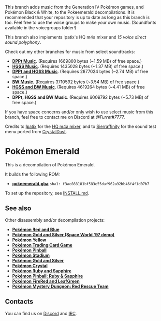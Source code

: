This branch adds music from the Generation IV Pokémon games, and Pokémon Black & White, to the Pokeemerald decompilations. It is recommended that your repository is up to date as long as this branch is too. Feel free to use the voice groups to make your own music. (Soundfonts available in the voicegroups folder!)

This branch also implements Ipatix's HQ m4a mixer and *15 voice direct sound polyphony*.

Check out my other branches for music from select soundtracks:
* [**DPPt Music**](https://github.com/CyanSMP64/pokeemerald/tree/dppt_music). (Requires 1669800 bytes (~1.59 MB) of free space.)
* [**HGSS Music**](https://github.com/CyanSMP64/pokeemerald/tree/hgss_music). (Requires 1435028 bytes (~1.37 MB) of free space.)
* [**DPPt and HGSS Music**](https://github.com/CyanSMP64/pokeemerald/tree/dppt_hgss_music). (Requires 2877024 bytes (~2.74 MB) of free space.)
* [**BW Music**](https://github.com/CyanSMP64/pokeemerald/tree/bw_music). (Requires 3710592 bytes (~3.54 MB) of free space.)
* [**HGSS and BW Music**](https://github.com/CyanSMP64/pokeemerald/tree/hgss_bw_music). (Requires 4619264 bytes (~4.41 MB) of free space.)
* **DPPt, HGSS and BW Music**. (Requires 6009792 bytes (~5.73 MB) of free space.)

If you have space concerns and/or only wish to use select music from this branch, feel free to contact me on Discord at *@Furret#7777*.

Credits to [Ipatix](https://github.com/ipatix) for the [HQ m4a mixer](https://github.com/ipatix/gba-hq-mixer), and to [Sierraffinity](https://github.com/Sierraffinity) for the sound test menu ported from [CrystalDust](https://github.com/Sierraffinity/CrystalDust).


# Pokémon Emerald

This is a decompilation of Pokémon Emerald.

It builds the following ROM:

* [**pokeemerald.gba**](https://datomatic.no-intro.org/index.php?page=show_record&s=23&n=1961) `sha1: f3ae088181bf583e55daf962a92bb46f4f1d07b7`

To set up the repository, see [INSTALL.md](INSTALL.md).


## See also

Other disassembly and/or decompilation projects:
* [**Pokémon Red and Blue**](https://github.com/pret/pokered)
* [**Pokémon Gold and Silver (Space World '97 demo)**](https://github.com/pret/pokegold-spaceworld)
* [**Pokémon Yellow**](https://github.com/pret/pokeyellow)
* [**Pokémon Trading Card Game**](https://github.com/pret/poketcg)
* [**Pokémon Pinball**](https://github.com/pret/pokepinball)
* [**Pokémon Stadium**](https://github.com/pret/pokestadium)
* [**Pokémon Gold and Silver**](https://github.com/pret/pokegold)
* [**Pokémon Crystal**](https://github.com/pret/pokecrystal)
* [**Pokémon Ruby and Sapphire**](https://github.com/pret/pokeruby)
* [**Pokémon Pinball: Ruby & Sapphire**](https://github.com/pret/pokepinballrs)
* [**Pokémon FireRed and LeafGreen**](https://github.com/pret/pokefirered)
* [**Pokémon Mystery Dungeon: Red Rescue Team**](https://github.com/pret/pmd-red)


## Contacts

You can find us on [Discord](https://discord.gg/d5dubZ3) and [IRC](https://kiwiirc.com/client/irc.freenode.net/?#pret).
